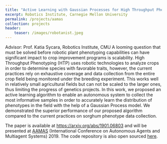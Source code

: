 ```yaml
---
title: "Active Learning with Gaussian Processes for High Throughput Phenotyping"
excerpt: Robotics Institute, Carnegie Mellon University
permalink: /projects/aamas
collection: projects
header:
    teaser: /images/robotanist.jpeg
---
```


Advisor: Prof. Katia Sycara, Robotics Institute, CMU
A looming question that must be solved before robotic plant phenotyping capabilities can have significant impact to crop improvement programs is scalability. High Throughput Phenotyping (HTP) uses robotic technologies to analyze crops in order to determine species with favorable traits,  however, the current practices rely on exhaustive coverage and data collection from the entire crop field being monitored under the breeding experiment. This works well in relatively small agricultural fields but can not be scaled to the larger ones, thus limiting the progress of genetics projects. In this work, we proposed an active learning algorithm to enable an autonomous system to collect the most informative samples in order to accurately learn the distribution of phenotypes in the field with the help of a Gaussian Process model. We demonstrated the superior performance of our proposed algorithm compared to the current practices on sorghum phenotype data collection.

The paper is available at <a href="https://arxiv.org/abs/1901.06803"> https://arxiv.org/abs/1901.06803 </a> and will be presented at <a href="http://aamas2019.encs.concordia.ca/">AAMAS</a> (International Conference on Autonomous Agents and Multiagent Systems) 2019. The code repository is also open sourced <a href="https://github.com/sumitsk/algp.git">here</a>. 
